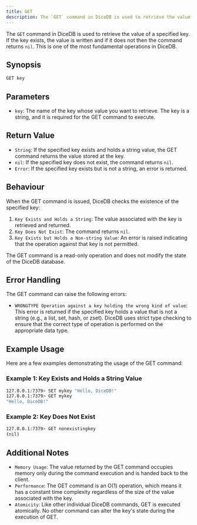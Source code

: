 ```yaml
---
title: GET
description: The `GET` command in DiceDB is used to retrieve the value of a specified key. If the key exists, the value is written and if it does not then the command returns `nil`. This is one of the most fundamental operations in DiceDB.
---
```


The `GET` command in DiceDB is used to retrieve the value of a specified key. If the key exists, the value is written and
if it does not then the command returns `nil`. This is one of the most fundamental operations in DiceDB.

## Synopsis

```bash
GET key
```

## Parameters

- `key`: The name of the key whose value you want to retrieve. The key is a string, and it is required for the GET command to execute.

## Return Value

- `String`: If the specified key exists and holds a string value, the GET command returns the value stored at the key.
- `nil`: If the specified key does not exist, the command returns `nil`.
- `Error`: If the specified key exists but is not a string, an error is returned.

## Behaviour

When the GET command is issued, DiceDB checks the existence of the specified key:

1. `Key Exists and Holds a String`: The value associated with the key is retrieved and returned.
2. `Key Does Not Exist`: The command returns `nil`.
3. `Key Exists but Holds a Non-string Value`: An error is raised indicating that the operation against that key is not permitted.

The GET command is a read-only operation and does not modify the state of the DiceDB database.

## Error Handling

The GET command can raise the following errors:

- `WRONGTYPE Operation against a key holding the wrong kind of value`: This error is returned if the specified key holds a value that is not a string (e.g., a list, set, hash, or zset). DiceDB uses strict type checking to ensure that the correct type of operation is performed on the appropriate data type.

## Example Usage

Here are a few examples demonstrating the usage of the GET command:

### Example 1: Key Exists and Holds a String Value

```bash
127.0.0.1:7379> SET mykey "Hello, DiceDB!"
127.0.0.1:7379> GET mykey
"Hello, DiceDB!"
```

### Example 2: Key Does Not Exist

```bash
127.0.0.1:7379> GET nonexistingkey
(nil)
```

## Additional Notes

- `Memory Usage`: The value returned by the GET command occupies memory only during the command execution and is handed back to the client.
- `Performance`: The GET command is an O(1) operation, which means it has a constant time complexity regardless of the size of the value associated with the key.
- `Atomicity`: Like other individual DiceDB commands, GET is executed atomically. No other command can alter the key's state during the execution of GET.
